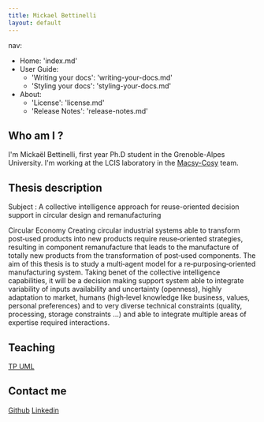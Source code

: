 ```yaml
---
title: Mickael Bettinelli
layout: default
---
```


nav:
- Home: 'index.md'
- User Guide:
    - 'Writing your docs': 'writing-your-docs.md'
    - 'Styling your docs': 'styling-your-docs.md'
- About:
    - 'License': 'license.md'
    - 'Release Notes': 'release-notes.md'

## Who am I ?

I'm Mickaël Bettinelli, first year Ph.D student in the Grenoble-Alpes University. I'm working at the LCIS laboratory in the [Macsy-Cosy](http://lcis.grenoble-inp.fr/themes/modelisation-commande-et-supervision-des-systemes-complexes-ouverts-et-decentralises/) team.


## Thesis description

Subject : A collective intelligence approach for reuse-oriented decision support in circular design and remanufacturing

Circular Economy Creating circular industrial systems able to transform post‐used products into new products require reuse‐oriented strategies, resulting in component remanufacture that leads to the manufacture of totally new products from the transformation of post‐used components.
The aim of this thesis is to study a multi‐agent model for a re‐purposing‐oriented manufacturing system. Taking benet of the collective intelligence capabilities, it will be a decision making support system able to integrate variability of inputs availability and uncertainty (openness), highly adaptation to market, humans (high‐level knowledge like business, values, personal preferences) and to very diverse technical constraints (quality, processing, storage constraints ...) and able to integrate multiple areas of expertise required interactions.

## Teaching

[TP UML](enseignement.md)

## Contact me

[Github](https://github.com/MilowB)
[Linkedin](https://www.linkedin.com/in/micka%C3%ABl-bettinelli-a4426198/)
